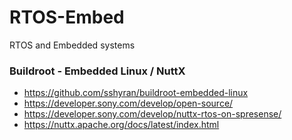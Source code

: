 # RTOS-Embed
RTOS and Embedded systems


### Buildroot - Embedded Linux / NuttX
- https://github.com/sshyran/buildroot-embedded-linux
- https://developer.sony.com/develop/open-source/
- https://developer.sony.com/develop/nuttx-rtos-on-spresense/
- https://nuttx.apache.org/docs/latest/index.html
